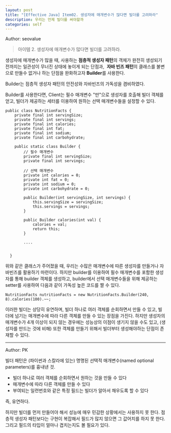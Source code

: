```yaml
---
layout: post
title: "[Effective Java] Item02. 생성자에 매개변수가 많다면 빌더를 고려하라"
description: 우리는 언제 빌더를 써야할까
categories: self
---
```


Author: seovalue

> 아이템 2. 생성자에 매개변수가 많다면 빌더를 고려하라.

생성자에 매개변수가 많을 때, 사용하는 **점층적 생성자 패턴**의 객체가 완전히 생성되기 전까지는 일관성이 무너진 상태에 놓이게 되는 단점과,  **자바 빈즈 패턴**의 클래스를 불변으로 만들수 없거나 하는 단점을 완화하고자 **Builder**를 사용한다.

Builder는 점층적 생성자 패턴의 안전성와 자바빈즈의 가독성을 겸비하였다.

Builder를 사용한다면, Client는 필수 매개변수 "만"으로 생성자를 호출해 빌더 객체를 얻고, 빌더가 제공하는 세터를 이용하여 원하는 선택 매개변수들을 설정할 수 있다.

```
public class NutritionFacts {
    private final int servingSize;
    private final int servings;
    private final int calories;
    private final int fat;
    private final int sodium;
    private final int carbohydrate;
    
    public static class Builder {
        // 필수 매개변수
        private final int servingSize;
        private final int servings;
        
        // 선택 매개변수
        private int calories = 0;
        private int fat = 0;
        private int sodium = 0;
        private int carbohydrate = 0;
        
        public Builder(int servingSize, int servings) { 
            this.servingSize = servingSize;
            this.servings = servings;
        }
        
        public Builder calories(int val) {
            calories = val;
            return this;
        }
        
        ....
        
        
  }
```

위와 같은 클래스가 주어졌을 때, 우리는 수많은 매개변수에 따른 생성자를 만들거나 자바빈즈를 활용하기 마련이다. 하지만 builder를 이용하여 필수 매개변수를 포함한 생성자를 통해 builder 객체를 생성하고, builder에서 선택 매개변수들을 위해 제공하는 setter를 사용하여 다음과 같이 가독성 높은 코드를 짤 수 있다.

```
NutritionFacts nutritionFacts = new NutritionFacts.Builder(240, 8).calories(100).~~;
```

이러한 빌더는 상당히 유연하며, 빌더 하나로 여러 객체를 순회하면서 만들 수 있고, 빌더에 넘기는 매개변수에 따라 다른 객체를 만들 수 있는 장점을 가진다. 하지만 생성자의 매개변수가 4개 이상이 되지 않는 경우에는 성능상의 이점이 생기지 않을 수도 있고, (생성자를 만드는 것에 비해) 또한 객체를 만들기 위해서 빌더부터 생성해야하는 단점이 존재할 수 있다.

-----

Author: PK

빌더 패턴은 (파이썬과 스칼라에 있는) 명명된 선택적 매개변수(named optional parameters)를 흉내낸 것.

- 빌더 하나로 여러 객체를 순회하면서 원하는 것을 만들 수 있다
- 매개변수에 따라 다른 객체를 만들 수 있다
- 부여되는 일련번호와 같은 특정 필드는 빌더가 알아서 채우도록 할 수 있다

즉, 유연하다.

하지만 빌더를 먼저 만들어야 해서 성능에 매우 민감한 상황에서는 사용하지 못 한다. 점층적 생성자 패턴보다는 구현이 복잡해서 필드가 많지 않으면 그 값어치를 하지 못 한다. 그리고 필드의 타입이 얼마나 겹치는지도 볼 필요가 있다.
